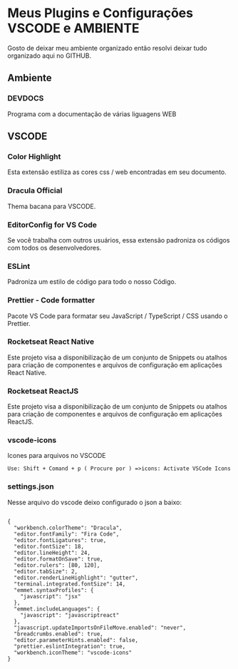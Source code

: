 <h1>Meus Plugins e Configurações VSCODE e AMBIENTE</h1>
<p>Gosto de deixar meu ambiente organizado então resolvi deixar tudo organizado aqui no GITHUB.</p>

<h2>Ambiente</h2>
<h3>DEVDOCS</h3>
<p>Programa com a documentação de várias liguagens WEB</p>

<h2>VSCODE</h2>

<h3>Color Highlight</h3>
<p>Esta extensão estiliza as cores css / web encontradas em seu documento.</p>

<h3>Dracula Official</h3>
<p>Thema bacana para VSCODE.</p>

<h3>EditorConfig for VS Code</h3>
<p>Se você trabalha com outros usuários, essa extensão padroniza os códigos com todos os desenvolvedores.</p>

<h3>ESLint</h3>
<p>Padroniza um estilo de código para todo o nosso Código.</p>

<h3>Prettier - Code formatter</h3>
<p>Pacote VS Code para formatar seu JavaScript / TypeScript / CSS usando o Prettier.</p>

<h3>Rocketseat React Native</h3>
<p>Este projeto visa a disponibilização de um conjunto de Snippets ou atalhos para criação de componentes e arquivos de configuração em aplicações React Native.</p>

<h3>Rocketseat ReactJS</h3>
<p>Este projeto visa a disponibilização de um conjunto de Snippets ou atalhos para criação de componentes e arquivos de configuração em aplicações ReactJS.</p>

<h3>vscode-icons</h3>
<p>Icones para arquivos no VSCODE</p>
<code>Use: Shift + Comand + p ( Procure por ) =>icons: Activate VSCode Icons </code>

<h3>settings.json</h3>
<p>Nesse arquivo do vscode deixo configurado o json a baixo:</p>
<code>
{
  "workbench.colorTheme": "Dracula",
  "editor.fontFamily": "Fira Code",
  "editor.fontLigatures": true,
  "editor.fontSize": 18,
  "editor.lineHeight": 24,
  "editor.formatOnSave": true,
  "editor.rulers": [80, 120],
  "editor.tabSize": 2,
  "editor.renderLineHighlight": "gutter",
  "terminal.integrated.fontSize": 14,
  "emmet.syntaxProfiles": {
    "javascript": "jsx"
  },
  "emmet.includeLanguages": {
    "javascript": "javascriptreact"
  },
  "javascript.updateImportsOnFileMove.enabled": "never",
  "breadcrumbs.enabled": true,
  "editor.parameterHints.enabled": false,
  "prettier.eslintIntegration": true,
  "workbench.iconTheme": "vscode-icons"
}
</code>
